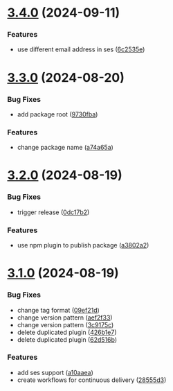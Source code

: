 # [3.4.0](https://github.com/MrAPPs-RSM/MrappsEmailNodeModule/compare/3.3.0...3.4.0) (2024-09-11)


### Features

* use different email address in ses ([6c2535e](https://github.com/MrAPPs-RSM/MrappsEmailNodeModule/commit/6c2535eee53c1b9721597dab536cff1ff385d885))

# [3.3.0](https://github.com/MrAPPs-RSM/MrappsEmailNodeModule/compare/3.2.0...3.3.0) (2024-08-20)


### Bug Fixes

* add package root ([9730fba](https://github.com/MrAPPs-RSM/MrappsEmailNodeModule/commit/9730fbadf9b955ea3b7cfb012148b9c560b803d9))


### Features

* change package name ([a74a65a](https://github.com/MrAPPs-RSM/MrappsEmailNodeModule/commit/a74a65a2d76ea14af3c40ec7e14bc7ae026e1383))

# [3.2.0](https://github.com/MrAPPs-RSM/MrappsEmailNodeModule/compare/3.1.0...3.2.0) (2024-08-19)


### Bug Fixes

* trigger release ([0dc17b2](https://github.com/MrAPPs-RSM/MrappsEmailNodeModule/commit/0dc17b251802d5670fdcaf51688e6fd9f7fdacab))


### Features

* use npm plugin to publish package ([a3802a2](https://github.com/MrAPPs-RSM/MrappsEmailNodeModule/commit/a3802a243a8ed2ed67160fca90e86722979351d6))

# [3.1.0](https://github.com/MrAPPs-RSM/MrappsEmailNodeModule/compare/3.0.1...3.1.0) (2024-08-19)


### Bug Fixes

* change tag format ([09ef21d](https://github.com/MrAPPs-RSM/MrappsEmailNodeModule/commit/09ef21d9578dbfd063b9d6ec197b4eba68a47899))
* change version pattern ([aef2f33](https://github.com/MrAPPs-RSM/MrappsEmailNodeModule/commit/aef2f332f550fbfd6b81529e66c740fcc2e68443))
* change version pattern ([3c9175c](https://github.com/MrAPPs-RSM/MrappsEmailNodeModule/commit/3c9175c5379683167c6c025be9548c520e4c8aff))
* delete duplicated plugin ([426b1e7](https://github.com/MrAPPs-RSM/MrappsEmailNodeModule/commit/426b1e7f1f248728d0b368028a82a08cf4b0d65c))
* delete duplicated plugin ([62d516b](https://github.com/MrAPPs-RSM/MrappsEmailNodeModule/commit/62d516b044fd46c5807e600c576473afd01531e0))


### Features

* add ses support ([a10aaea](https://github.com/MrAPPs-RSM/MrappsEmailNodeModule/commit/a10aaeaaef8e7ebecb1ad4f7a0193547cf5802d7))
* create workflows for continuous delivery ([28555d3](https://github.com/MrAPPs-RSM/MrappsEmailNodeModule/commit/28555d31d7e18fed4911c72d371842b91ff12060))
